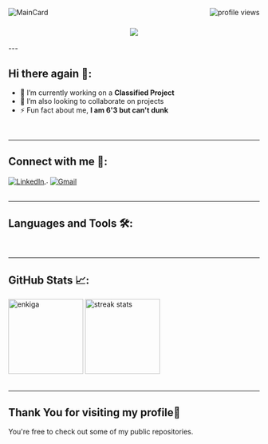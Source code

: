 ![MainCard](https://github.com/enkiga/enkiga/assets/85756781/950bf5aa-0289-4e0d-8b3f-4ac57e710b30)
<img align="right" src="https://visitor-badge.laobi.icu/badge?page_id=enkiga.enkiga" alt="profile views"/>
<h3 align="center">
<img src="https://readme-typing-svg.herokuapp.com/?font=Righteous&size=30&center=true&vCenter=true&width=700&height=50&duration=5000&lines=A+techie+based+in+Nairobi+KENYA;" />
</h3>
---
<h2 align="left">Hi there again 👋:</h2>

- 🧪 I’m currently working on a **Classified Project**
- 👯 I’m also looking to collaborate on projects
- ⚡ Fun fact about me, **I am 6'3 but can't dunk**

<br/>

---
<h2 align="left">Connect with me 🤝:</h2>
<div align="left">
<a 
href="https://www.linkedin.com/in/enoch-k-garoli-21b780211/" target="blank">
<img align="center" 
src="https://img.shields.io/badge/LinkedIn-0077B5?style=for-the-badge&logo=linkedin&logoColor=white" 
alt="LinkedIn"/>
</a>
.
<a href="mailto:eenkiga@gmail.com" target="_blank">
<img align="center"
src="https://img.shields.io/badge/Gmail-D14836?style=for-the-badge&logo=gmail&logoColor=white"
alt="Gmail"> 
</a>
</div>
<br/>

---

<h2 align="left">Languages and Tools 🛠️:</h2>
<div align="left">
    <img src="https://skillicons.dev/icons?i=javascript,react,typescript,tailwind,laravel,nextjs,flutter"alt=""/>
</div>
<br/>

---

<h2 align="left">GitHub Stats 📈:</h2>
<div align="left">
<img  HEIGHT="150" src="https://github-readme-stats.vercel.app/api/top-langs?username=enkiga&show_icons=true&locale=en&layout=compact&theme=react&border_radius=10&size_weight=0.5&count_weight=0.5&exclude_repo=github-readme-stats" alt="enkiga" />

<img  HEIGHT="150"  src="https://github-readme-streak-stats.herokuapp.com/?user=enkiga&theme=react&border_radius=10" alt="streak stats" />
</div>
<br/>

---

<h2 align="left">Thank You for visiting my profile🤟</h2>

<p align="left">You're free to check out some of my public repositories.</p>
